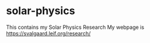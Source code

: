 # solar-physics
This contains my Solar Physics Research
My webpage is 
https://svalgaard.leif.org/research/
